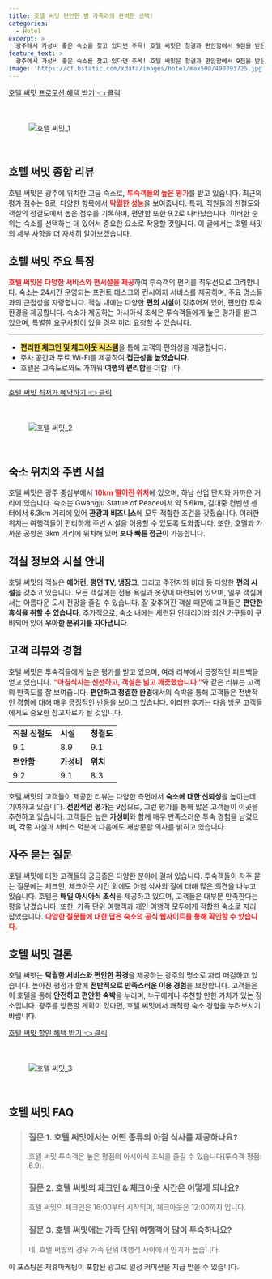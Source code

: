 ```yaml
---
title: 호텔 써밋 편안한 밤 가족과의 완벽한 선택!
categories:
  - Hotel
excerpt: >
  광주에서 가성비 좋은 숙소를 찾고 있다면 주목! 호텔 써밋은 청결과 편안함에서 9점을 받은 24시간 서비스 호텔입니다. 아시아식 조식으로 시작하는 하루 깔끔한 객실에서 완벽한 휴식을 누려보세요!
feature_text: >
  광주에서 가성비 좋은 숙소를 찾고 있다면 주목! 호텔 써밋은 청결과 편안함에서 9점을 받은 24시간 서비스 호텔입니다. 아시아식 조식으로 시작하는 하루 깔끔한 객실에서 완벽한 휴식을 누려보세요!
image: 'https://cf.bstatic.com/xdata/images/hotel/max500/490393725.jpg?k=54fd392d9f75996133a84cc8e9ad2cc5b41f99e2e5f80a1f489ea966b7bdfd5a&o=&hp=1'
---
```


<p><a class="modoo-button" href="https://tinyurl.com/2yefy6gf" rel="nofollow noopener">호텔 써밋 프로모션 혜택 받기 👈 클릭</a></p><br/>
<figure class="image"><img alt="호텔 써밋_1" src="https://cf.bstatic.com/xdata/images/hotel/max1024x768/490393757.jpg?k=5ccc1d62e3fb6dc2d2e8f0c19533895c8651f3c260900d208fe80bb719a7c457&amp;o=&amp;hp=1"/></figure><br/>

<h2 id="호텔 써밋 종합 리뷰">호텔 써밋 종합 리뷰</h2>
<p>호텔 써밋은 광주에 위치한 고급 숙소로, <b><span style="color: #ee2323;">투숙객들의 높은 평가</span></b>를 받고 있습니다. 최근의 평가 점수는 9로, 다양한 항목에서 <b><span style="color: #ee2323;">탁월한 성능</span></b>을 보여줍니다. 특히, 직원들의 친절도와 객실의 청결도에서 높은 점수를 기록하며, 편안함 또한 9.2로 나타났습니다. 이러한 순위는 숙소를 선택하는 데 있어서 중요한 요소로 작용할 것입니다. 이 글에서는 호텔 써밋의 세부 사항을 더 자세히 알아보겠습니다.</p>
<h2 id="호텔 써밋 주요 특징">호텔 써밋 주요 특징</h2>
<p><b><span style="color: #ee2323;">호텔 써밋은 다양한 서비스와 편시설을 제공</span></b>하여 투숙객의 편의를 최우선으로 고려합니다. 숙소는 24시간 운영되는 프런트 데스크와 컨시어지 서비스를 제공하며, 주요 명소들과의 근접성을 자랑합니다. 객실 내에는 다양한 <b>편의 시설</b>이 갖추어져 있어, 편안한 투숙 환경을 제공합니다. 숙소가 제공하는 아시아식 조식은 투숙객들에게 높은 평가를 받고 있으며, 특별한 요구사항이 있을 경우 미리 요청할 수 있습니다.</p>
<hr/>
<ul>
<li><b><span style="background-color: #ffe066;">편리한 체크인 및 체크아웃 시스템</span></b>을 통해 고객의 편의성을 제공합니다.</li>
<li>주차 공간과 무료 Wi-Fi를 제공하여 <b>접근성을 높였습니다</b>.</li>
<li>호텔은 고속도로와도 가까워 <b>여행의 편리함</b>을 더합니다.</li>
</ul>
<hr/>
<p><a class="modoo-button" href="https://tinyurl.com/2yefy6gf" rel="nofollow noopener">호텔 써밋 최저가 예약하기 👈 클릭</a></p><br/>
<figure class="image"><img alt="호텔 써밋_2" src="https://cf.bstatic.com/xdata/images/hotel/max500/490393725.jpg?k=54fd392d9f75996133a84cc8e9ad2cc5b41f99e2e5f80a1f489ea966b7bdfd5a&amp;o=&amp;hp=1"/></figure><br/>
<h2 id="숙소 위치와 주변 시설">숙소 위치와 주변 시설</h2>
<p>호텔 써밋은 광주 중심부에서 <b><span style="color: #ee2323;">10km 떨어진 위치</span></b>에 있으며, 하남 산업 단지와 가까운 거리에 있습니다. 숙소는 Gwangju Statue of Peace에서 약 5.6km, 김대중 컨벤션 센터에서 6.3km 거리에 있어 <b>관광과 비즈니스</b>에 모두 적합한 조건을 갖췄습니다. 이러한 위치는 여행객들이 편리하게 주변 시설을 이용할 수 있도록 도와줍니다. 또한, 호텔과 가까운 공항은 3km 거리에 위치해 있어 <b>보다 빠른 접근</b>이 가능합니다.</p>
<h2 id="객실 정보와 시설 안내">객실 정보와 시설 안내</h2>
<p>호텔 써밋의 객실은 <b>에어컨, 평면 TV, 냉장고</b>, 그리고 주전자와 비데 등 다양한 <b>편의 시설</b>을 갖추고 있습니다. 모든 객실에는 전용 욕실과 옷장이 마련되어 있으며, 일부 객실에서는 아름다운 도시 전망을 즐길 수 있습니다. 잘 갖추어진 객실 때문에 고객들은 <b>편안한 휴식을 취할 수 있습니다</b>. 추가적으로, 숙소 내에는 세련된 인테리어와 최신 가구들이 구비되어 있어 <b>우아한 분위기를 자아냅니다</b>.</p>
<h2 id="고객 리뷰와 경험">고객 리뷰와 경험</h2>
<p>호텔 써밋은 투숙객들에게 높은 평가를 받고 있으며, 여러 리뷰에서 긍정적인 피드백을 얻고 있습니다. <b><span style="color: #ee2323;">“아침식사는 신선하고, 객실은 넓고 깨끗했습니다.”</span></b>와 같은 리뷰는 고객의 만족도를 잘 보여줍니다. <b>편안하고 청결한 환경</b>에서의 숙박을 통해 고객들은 전반적인 경험에 대해 매우 긍정적인 반응을 보이고 있습니다. 이러한 후기는 다음 방문 고객들에게도 중요한 참고자료가 될 것입니다.</p>
<table>
<tr>
<td><b>직원 친절도</b></td>
<td><b>시설</b></td>
<td><b>청결도</b></td>
</tr>
<tr>
<td>9.1</td>
<td>8.9</td>
<td>9.1</td>
</tr>
<tr>
<td><b>편안함</b></td>
<td><b>가성비</b></td>
<td><b>위치</b></td>
</tr>
<tr>
<td>9.2</td>
<td>9.1</td>
<td>8.3</td>
</tr>
</table>
<p>호텔 써밋의 고객들이 제공한 리뷰는 다양한 측면에서 <b>숙소에 대한 신뢰성</b>을 높이는데 기여하고 있습니다. <b>전반적인 평가</b>는 9점으로, 그런 평가를 통해 많은 고객들이 이곳을 추천하고 있습니다. 고객들은 높은 <b>가성비</b>와 함께 매우 만족스러운 투숙 경험을 남겼으며, 각종 시설과 서비스 덕분에 다음에도 재방문할 의사를 밝히고 있습니다.</p>
<h2 id="자주 묻는 질문">자주 묻는 질문</h2>
<p>호텔 써밋에 대한 고객들의 궁금증은 다양한 분야에 걸쳐 있습니다. 투숙객들이 자주 묻는 질문에는 체크인, 체크아웃 시간 외에도 아침 식사의 질에 대해 많은 의견을 나누고 있습니다. 호텔은 <b>매일 아시아식 조식</b>을 제공하고 있으며, 고객들은 대부분 만족한다는 평을 남겼습니다. 또한, 가족 단위 여행객과 개인 여행객 모두에게 적합한 숙소로 자리 잡았습니다. <b><span style="color: #ee2323;">다양한 질문들에 대한 답은 숙소의 공식 웹사이트를 통해 확인할 수 있습니다.</span></b></p>
<h2 id="호텔 써밋 결론">호텔 써밋 결론</h2>
<p>호텔 써밧는 <b>탁월한 서비스와 편안한 환경</b>을 제공하는 광주의 명소로 자리 매김하고 있습니다. 높아진 평점과 함께 <b>전반적으로 만족스러운 이용 경험</b>을 보장합니다. 고객들은 이 호텔을 통해 <b>안전하고 편안한 숙박</b>을 누리며, 누구에게나 추천할 만한 가치가 있는 장소입니다. 광주를 방문할 계획이 있다면, 호텔 써밋에서 쾌적한 숙소 경험을 누려보시기 바랍니다.</p>

<p><a class="modoo-button" href="https://tinyurl.com/2yefy6gf" rel="nofollow noopener">호텔 써밋 할인 혜택 받기 👈 클릭</a></p><br>

<figure class="image"><img src="https://cf.bstatic.com/xdata/images/hotel/max500/490393629.jpg?k=051c6bf9d8a1f62e60f71e64fabe63c2f0f9ca42086d87078ad89056ea0b68bc&o=&hp=1" alt="호텔 써밋_3"></figure><br>
<h2 id="호텔 써밋_FAQ">호텔 써밋 FAQ</h2>
<div itemscope="" itemtype="https://schema.org/FAQPage"> <blockquote> <div itemscope="" itemprop="mainEntity" itemtype="https://schema.org/Question"> <h3 id="질문_1" itemprop="name">질문 1. 호텔 써밋에서는 어떤 종류의 아침 식사를 제공하나요?</h3> <div itemscope="" itemprop="acceptedAnswer" itemtype="https://schema.org/Answer"> <span itemprop="text"> <p>호텔 써밋 투숙객은 높은 평점의 아시아식 조식을 즐길 수 있습니다(투숙객 평점: 6.9).</p> </span> </div> </div> <div itemscope="" itemprop="mainEntity" itemtype="https://schema.org/Question"> <h3 id="질문_2" itemprop="name">질문 2. 호텔 써밧의 체크인 & 체크아웃 시간은 어떻게 되나요?</h3> <div itemscope="" itemprop="acceptedAnswer" itemtype="https://schema.org/Answer"> <span itemprop="text"> <p>호텔 써밋의 체크인은 16:00부터 시작되며, 체크아웃은 12:00까지 입니다.</p> </span> </div> </div> <div itemscope="" itemprop="mainEntity" itemtype="https://schema.org/Question"> <h3 id="질문_3" itemprop="name">질문 3. 호텔 써밋에는 가족 단위 여행객이 많이 투숙하나요?</h3> <div itemscope="" itemprop="acceptedAnswer" itemtype="https://schema.org/Answer"> <span itemprop="text"> <p>네, 호텔 써밯의 경우 가족 단위 여행객 사이에서 인기가 높습니다.</p> </span> </div> </div> </blockquote> </div><p>이 포스팅은 제휴마케팅이 포함된 광고로 일정 커미션을 지급 받을 수 있습니다.</p>

